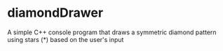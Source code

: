 # diamondDrawer
A simple C++ console program that draws a symmetric diamond pattern using stars (*) based on the user's input
